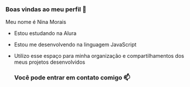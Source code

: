 ### Boas vindas ao meu perfil 👋

Meu nome é Nina Morais

- Estou estudando na Alura
- Estou me desenvolvendo na linguagem JavaScript
- Utilizo esse espaço para minha organização e compartilhamentos dos meus projetos desenvolvidos

  ### Você pode entrar em contato comigo 📫
  
